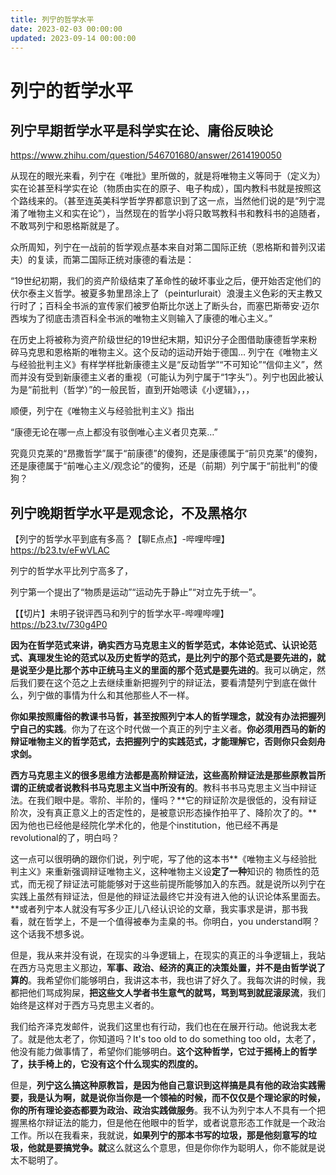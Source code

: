 ```yaml
---
title: 列宁的哲学水平
date: 2023-02-03 00:00:00
updated: 2023-09-14 00:00:00
---
```



# 列宁的哲学水平

## 列宁早期哲学水平是科学实在论、庸俗反映论

https://www.zhihu.com/question/546701680/answer/2614190050

从现在的眼光来看，列宁在《唯批》里所做的，就是将唯物主义等同于（定义为）实在论甚至科学实在论（物质由实在的原子、电子构成），国内教科书就是按照这个路线来的。（甚至连英美科学哲学界都意识到了这一点，当然他们说的是“列宁混淆了唯物主义和实在论”），当然现在的哲学小将只敢骂教科书和教科书的追随者，不敢骂列宁和恩格斯就是了。

众所周知，列宁在一战前的哲学观点基本来自对第二国际正统（恩格斯和普列汉诺夫）的复读，而第二国际正统对康德的看法是：

“19世纪初期，我们的资产阶级结束了革命性的破坏事业之后，便开始否定他们的伏尔泰主义哲学。被夏多勃里昂涂上了（peinturlurait）浪漫主义色彩的天主教又行时了；百科全书派的宣传家们被罗伯斯比尔送上了断头台，而塞巴斯蒂安·迈尔西埃为了彻底击溃百科全书派的唯物主义则输入了康德的唯心主义。”

在历史上将被称为资产阶级世纪的19世纪末期，知识分子企图借助康德哲学来粉碎马克思和恩格斯的唯物主义。这个反动的运动开始于德国…
列宁在《唯物主义与经验批判主义》有样学样批新康德主义是“反动哲学”“不可知论”“信仰主义”，然而并没有受到新康德主义者的重视（可能认为列宁属于“1字头”）。列宁也因此被认为是“前批判（哲学）”的一般民哲，直到开始嗯读《小逻辑》，，，

顺便，列宁在《唯物主义与经验批判主义》指出

“康德无论在哪一点上都没有驳倒唯心主义者贝克莱…”

究竟贝克莱的“昂撒哲学”属于“前康德”的傻狗，还是康德属于“前贝克莱”的傻狗，还是康德属于“前唯心主义/观念论”的傻狗，还是（前期）列宁属于“前批判”的傻狗？

## 列宁晚期哲学水平是观念论，不及黑格尔

【列宁的哲学水平到底有多高？【聊E点点】-哔哩哔哩】 https://b23.tv/eFwVLAC

列宁的哲学水平比列宁高多了，

列宁第一个提出了“物质是运动”“运动先于静止”“对立先于统一”。

【【切片】未明子锐评西马和列宁的哲学水平-哔哩哔哩】 https://b23.tv/730g4P0

**因为在哲学范式来讲，确实西方马克思主义的哲学范式，本体论范式、认识论范式、真理发生论的范式以及历史哲学的范式，是比列宁的那个范式是要先进的，就是说至少是比那个苏中正统马主义的里面的那个范式是要先进的**。我可以确定，然后我们要在这个范之上去继续重新把握列宁的辩证法，要看清楚列宁到底在做什么，列宁做的事情为什么和其他那些人不一样。

**你如果按照庸俗的教课书马哲，甚至按照列宁本人的哲学理念，就没有办法把握列宁自己的实践**。你为了在这个时代做一个真正的列宁主义者。**你必须用西马的新的辩证唯物主义的哲学范式，去把握列宁的实践范式，才能理解它，否则你只会刻舟求剑。**

**西方马克思主义的很多思维方法都是高阶辩证法，这些高阶辩证法是那些原教旨所谓的正统或者说教科书马克思主义当中所没有的**。教科书书马克思主义当中辩证法。在我们眼中是。零阶、半阶的，懂吗？**它的辩证阶次是很低的，没有辩证阶次，没有真正意义上的否定性的，是被意识形态操作拍平了、降阶次了的。**因为他也已经他是经院化学术化的，他是个institution，他已经不再是revolutional的了，明白吗？

这一点可以很明确的跟你们说，列宁呢，写了他的这本书**《唯物主义与经验批判主义》来重新强调辩证唯物主义，这种唯物主义设**定了一种**知识的 物质性的范式，而无视了辩证法可能能够对于这些前提所能够加入的东西。就是说所以列宁在实践上虽然有辩证法，但是他的辩证法最终它并没有进入他的认识论体系里面去。**或者列宁本人就没有写多少正儿八经认识论的文章，我实事求是讲，那书我看，就在哲学上，不是一个值得被奉为圭臬的书。你明白，you understand啊？这个话我不想多说。

但是，我从来并没有说，在现实的斗争逻辑上，在现实的真正的斗争逻辑上，我站在西方马克思主义那边，**军事、政治、经济的真正的决策处置，并不是由哲学说了算的**。我希望你们能够明白，我讲这本书，我也讲了好久了。我每次讲的时候，我都把他们骂成狗屎，**把这些文人学者书生意气的就骂，骂到骂到就屁滚尿流**，我们始终是这样对于西方马克思主义者的。

我们给齐泽克发邮件，说我们这里也有行动，我们也在在展开行动。他说我太老了。就是他太老了，你知道吗？It's too old to do something too old，太老了，他没有能力做事情了，希望你们能够明白。**这个这种哲学，它过于摇椅上的哲学了，扶手椅上的，它没有这个什么现实的烈度的。**

但是，**列宁这么搞这种原教旨，是因为他自己意识到这样搞是具有他的政治实践需要，我是认为啊，就是说你当你是一个领袖的时候，而不仅仅是个理论家的时候，你的所有理论姿态都要为政治、政治实践做服务**。我不认为列宁本人不具有一个把握黑格尔辩证法的能力，但是他在他眼中的哲学，或者说意形态工作就是一个政治工作。所以在我看来，我就说，**如果列宁的那本书写的垃圾，那是他刻意写的垃圾，他就是要搞党争。就**这么就这么个意思，但是你你作为聪明人，你不能就是说太不聪明了。
